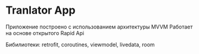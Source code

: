 # Tranlator App

Приложение построено с использованием архитектуры MVVM
Работает на основе открытого Rapid Api

Бибилиотеки: retrofit, coroutines, viewmodel, livedata, room
